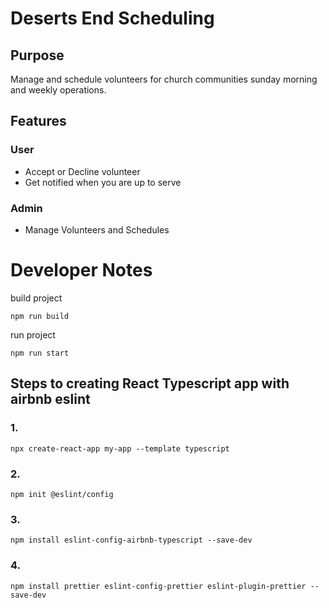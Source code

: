 # Deserts End Scheduling

## Purpose

Manage and schedule volunteers for church communities sunday morning and weekly operations.

## Features

### User

- Accept or Decline volunteer
- Get notified when you are up to serve

### Admin

- Manage Volunteers and Schedules

# Developer Notes

build project

```
npm run build
```

run project

```
npm run start
```

## Steps to creating React Typescript app with airbnb eslint

### 1.

```
npx create-react-app my-app --template typescript
```

### 2.

```
npm init @eslint/config
```

### 3.

```
npm install eslint-config-airbnb-typescript --save-dev
```

### 4.

```
npm install prettier eslint-config-prettier eslint-plugin-prettier --save-dev
```
